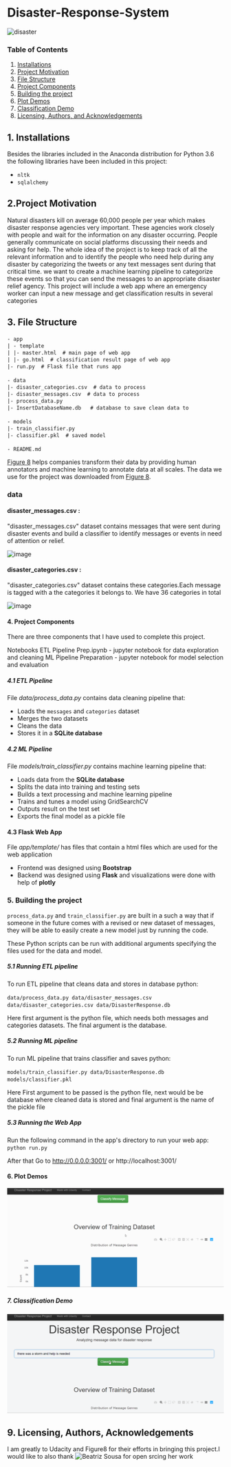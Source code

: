 # Disaster-Response-System
![disaster](https://media.npr.org/assets/img/2013/05/24/15164761_h22490559_wide-e6f3bf2e9dae3f152039639a8d851b9c9e9ac7be-s800-c85.jpg)

### Table of Contents
1. [Installations](#libraries)
2. [Project Motivation](#motivation)
3. [File Structure](#structure)
4. [Project Components](#project_componenets)
5. [Building the project](#Building)
6. [Plot Demos](#demo1)
7. [Classification Demo](#demo2)
8. [Licensing, Authors, and Acknowledgements](#licensing)


## 1. Installations <a name="libraries"></a>
Besides the libraries included in the Anaconda distribution for Python 3.6 the following libraries have been included in this project:
* `nltk` 
* `sqlalchemy` 

## 2.Project Motivation<a name="motivation"></a>

Natural disasters kill on average 60,000 people per year which makes disaster response agencies very important. These agencies work closely with people and wait for the information on any disaster occurring. People generally communicate on social platforms discussing their needs and asking for help. The whole idea of the project is to keep track of all the relevant information and to identify the people who need help during any disaster by categorizing the tweets or any text messages sent during that critical time. we want to create a machine learning pipeline to categorize these events so that you can send the messages to an appropriate disaster relief agency. This project will include a web app where an emergency worker can input a new message and get classification results in several categories

## 3. File Structure <a name="structure"></a>

```
- app
| - template
| |- master.html  # main page of web app
| |- go.html  # classification result page of web app
|- run.py  # Flask file that runs app

- data
|- disaster_categories.csv  # data to process 
|- disaster_messages.csv  # data to process
|- process_data.py
|- InsertDatabaseName.db   # database to save clean data to

- models
|- train_classifier.py
|- classifier.pkl  # saved model 

- README.md
```
[Figure 8](https://www.figure-eight.com/) helps companies transform their data by providing human annotators and machine learning to annotate data at all scales.
The data we use for the project was downloaded from [Figure 8](https://www.figure-eight.com/dataset/combined-disaster-response-data/).
### data
#### disaster_messages.csv :
"disaster_messages.csv" dataset contains messages that were sent during disaster events and build a classifier to identify messages or events in need of attention or relief.

![image](https://user-images.githubusercontent.com/46058709/78414949-5a86d300-75e4-11ea-9ea1-eb937c696e9b.png)


#### disaster_categories.csv  :
"disaster_categories.csv" dataset contains these categories.Each message is tagged with a the categories it belongs to. We have 36 categories in total



![image](https://user-images.githubusercontent.com/46058709/78414981-86a25400-75e4-11ea-9314-18dc21d6adcd.png)

#### 4. Project Components<a name="project_componenets"></a>
There are three components that I have used to complete  this project.

Notebooks
ETL Pipeline Prep.ipynb - jupyter notebook for data exploration and cleaning
ML Pipeline Preparation - jupyter notebook for model selection and evaluation

##### 4.1 ETL Pipeline

File _data/process_data.py_ contains data cleaning pipeline that:

- Loads the `messages` and `categories` dataset
- Merges the two datasets
- Cleans the data
- Stores it in a **SQLite database**

##### 4.2 ML Pipeline

File _models/train_classifier.py_ contains machine learning pipeline that:

- Loads data from the **SQLite database**
- Splits the data into training and testing sets
- Builds a text processing and machine learning pipeline
- Trains and tunes a model using GridSearchCV
- Outputs result on the test set
- Exports the final model as a pickle file

#### 4.3 Flask Web App
File _app/template/_ has files that contain a html files which are used for the web application

- Frontend was designed using **Bootstrap**
- Backend was designed using **Flask** and visualizations were done with help of **plotly**


### 5. Building the project<a name="Building"></a>

`process_data.py` and `train_classifier.py` are built in a such a way that if someone in the future comes with a revised or new dataset of messages, they will be able to easily create a new model just by running the code. 

These Python scripts can be run with additional arguments specifying the files used for the data and model.

##### 5.1 Running ETL pipeline

To run ETL pipeline that cleans data and stores in database python:

`data/process_data.py data/disaster_messages.csv data/disaster_categories.csv data/DisasterResponse.db `

Here first argument is the python file, which needs both messages and categories datasets. The final argument is the database.

##### 5.2 Running ML pipeline

To run ML pipeline that trains classifier and saves python:

`models/train_classifier.py data/DisasterResponse.db models/classifier.pkl`

Here First argument to be passed is the python file, next would be be database where cleaned data is stored and final argument is the name of the pickle file 

##### 5.3 Running the Web App

Run the following command in the app's directory to run your web app:
`python run.py`

After that Go to http://0.0.0.0:3001/ or http://localhost:3001/



#### 6. Plot Demos <a name="demo1"></a>
![Plot demos](https://github.com/sousablde/Disaster-Response-Pipeline/blob/master/Images/plots_demo.gif)

##### 7. Classification Demo <a name="demo2"></a>
![Classification demos](https://github.com/sousablde/Disaster-Response-Pipeline/blob/master/Images/classification_demo.gif)



## 9. Licensing, Authors, Acknowledgements<a name="licensing"></a>
I am greatly to Udacity and Figure8 for their efforts in bringing this project.I would like to also thank ![Beatriz Sousa](https://github.com/sousablde) for open srcing her work
